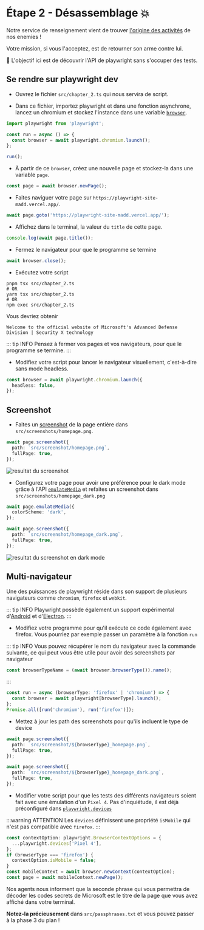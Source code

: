 # Étape 2 - Désassemblage 💥

Notre service de renseignement vient de trouver [l'origine des activités](https://playwright-site-madd.vercel.app/) de nos enemies !

Votre mission, si vous l'acceptez, est de retourner son arme contre lui.

🎯 L'objectif ici est de découvrir l'API de playwright sans s'occuper des tests.

## Se rendre sur playwright dev

- Ouvrez le fichier `src/chapter_2.ts` qui nous servira de script.

- Dans ce fichier, importez playwright et dans une fonction asynchrone, lancez un chromium et stockez l'instance dans une variable [`browser`](https://playwright.dev/docs/api/class-browser).

<Solution>

```typescript
import playwright from 'playwright';

const run = async () => {
  const browser = await playwright.chromium.launch();
};

run();
```

</Solution>

- À partir de ce `browser`, créez une nouvelle page et stockez-la dans une variable `page`.

<Solution>

```typescript
const page = await browser.newPage();
```

</Solution>

- Faites naviguer votre page sur `https://playwright-site-madd.vercel.app/`.

<Solution>

```typescript
await page.goto('https://playwright-site-madd.vercel.app/');
```

</Solution>

- Affichez dans le terminal, la valeur du `title` de cette page.

<Solution>

```typescript
console.log(await page.title());
```

</Solution>

- Fermez le navigateur pour que le programme se termine

<Solution>

```typescript
await browser.close();
```

</Solution>

- Exécutez votre script

```shell
pnpm tsx src/chapter_2.ts
# OR
yarn tsx src/chapter_2.ts
# OR
npm exec src/chapter_2.ts
```

Vous devriez obtenir

```
Welcome to the official website of Microsoft's Advanced Defense Division | Security X technology
```

::: tip INFO
Pensez à fermer vos pages et vos navigateurs, pour que le programme se termine.
:::

- Modifiez votre script pour lancer le navigateur visuellement, c'est-à-dire sans mode headless.

<Solution>

```typescript
const browser = await playwright.chromium.launch({
  headless: false,
});
```

</Solution>

## Screenshot

- Faites un [screenshot](https://playwright.dev/docs/screenshots) de la page entière dans `src/screenshots/homepage.png`.

<Solution>

```typescript
await page.screenshot({
  path: `src/screenshot/homepage.png`,
  fullPage: true,
});
```

</Solution>

<Solution title="Résultat attendu">

![resultat du screenshot](./assets/chapter2_screenshot.png)

</Solution>

- Configurez votre page pour avoir une préférence pour le dark mode grâce à l'API [`emulateMedia`](https://playwright.dev/docs/api/class-page#page-emulate-media) et refaites un screenshot dans `src/screenshots/homepage_dark.png`

<Solution>

```typescript
await page.emulateMedia({
  colorScheme: 'dark',
});

await page.screenshot({
  path: `src/screenshot/homepage_dark.png`,
  fullPage: true,
});
```

</Solution>

<Solution title="Résultat attendu">

![resultat du screenshot en dark mode](./assets/chapter2_screenshot_dark.png)

</Solution>

## Multi-navigateur

Une des puissances de playwright réside dans son support de plusieurs navigateurs comme `chromium`, `firefox` et `webkit`.

::: tip INFO
Playwright possède également un support expérimental d'[Android](https://playwright.dev/docs/api/class-android/) et d'[Electron](https://playwright.dev/docs/api/class-electron).
:::

- Modifiez votre programme pour qu'il exécute ce code également avec firefox. Vous pourriez par exemple passer un paramètre à la fonction `run`

::: tip INFO
Vous pouvez récupérer le nom du navigateur avec la commande suivante, ce qui peut vous être utile pour avoir des screenshots par navigateur

```typescript
const browserTypeName = (await browser.browserType()).name();
```

:::

<Solution>

```typescript
const run = async (browserType: 'firefox' | 'chromium') => {
  const browser = await playwright[browserType].launch();
};
Promise.all([run('chromium'), run('firefox')]);
```

</Solution>

- Mettez à jour les path des screenshots pour qu'ils incluent le type de device

<Solution>

```typescript
await page.screenshot({
  path: `src/screenshot/${browserType}_homepage.png`,
  fullPage: true,
});

await page.screenshot({
  path: `src/screenshot/${browserType}_homepage_dark.png`,
  fullPage: true,
});
```

</Solution>

- Modifier votre script pour que les tests des différents navigateurs soient fait avec une émulation d'un `Pixel 4`. Pas d'inquiétude, il est déjà préconfiguré dans [`playwright.devices`](https://playwright.dev/docs/api/class-playwright#playwright-devices)

:::warning ATTENTION
Les `devices` définissent une propriété `isMobile` qui n'est pas compatible avec `firefox`.
:::

<Solution>

```typescript
const contextOption: playwright.BrowserContextOptions = {
  ...playwright.devices['Pixel 4'],
};
if (browserType === 'firefox') {
  contextOption.isMobile = false;
}
const mobileContext = await browser.newContext(contextOption);
const page = await mobileContext.newPage();
```

</Solution>

Nos agents nous informent que la seconde phrase qui vous permettra de décoder les codes secrets de Microsoft est le titre de la page que vous avez affiché dans votre terminal.

**Notez-la précieusement** dans `src/passphrases.txt` et vous pouvez passer à la phase 3 du plan !
